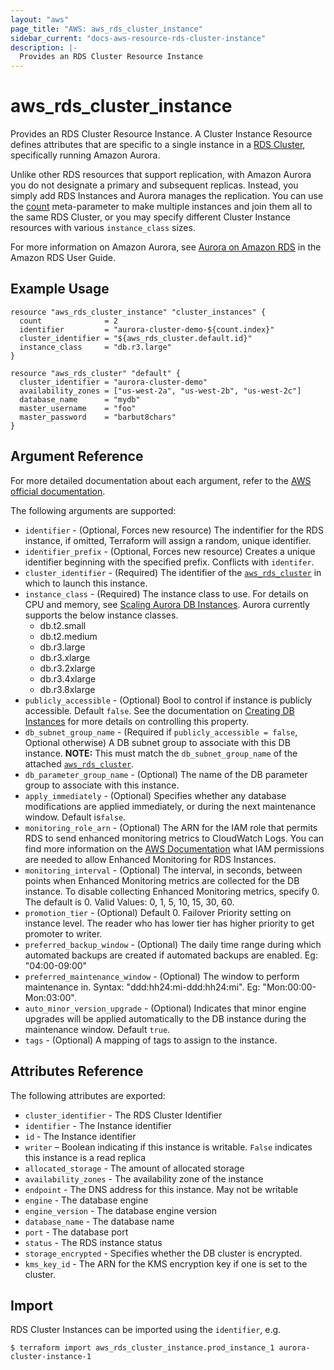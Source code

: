 ```yaml
---
layout: "aws"
page_title: "AWS: aws_rds_cluster_instance"
sidebar_current: "docs-aws-resource-rds-cluster-instance"
description: |-
  Provides an RDS Cluster Resource Instance
---
```


# aws\_rds\_cluster\_instance

Provides an RDS Cluster Resource Instance. A Cluster Instance Resource defines
attributes that are specific to a single instance in a [RDS Cluster][3],
specifically running Amazon Aurora.

Unlike other RDS resources that support replication, with Amazon Aurora you do
not designate a primary and subsequent replicas. Instead, you simply add RDS
Instances and Aurora manages the replication. You can use the [count][5]
meta-parameter to make multiple instances and join them all to the same RDS
Cluster, or you may specify different Cluster Instance resources with various
`instance_class` sizes.

For more information on Amazon Aurora, see [Aurora on Amazon RDS][2] in the Amazon RDS User Guide.

## Example Usage

```hcl
resource "aws_rds_cluster_instance" "cluster_instances" {
  count              = 2
  identifier         = "aurora-cluster-demo-${count.index}"
  cluster_identifier = "${aws_rds_cluster.default.id}"
  instance_class     = "db.r3.large"
}

resource "aws_rds_cluster" "default" {
  cluster_identifier = "aurora-cluster-demo"
  availability_zones = ["us-west-2a", "us-west-2b", "us-west-2c"]
  database_name      = "mydb"
  master_username    = "foo"
  master_password    = "barbut8chars"
}
```

## Argument Reference

For more detailed documentation about each argument, refer to
the [AWS official documentation](https://docs.aws.amazon.com/AmazonRDS/latest/CommandLineReference/CLIReference-cmd-ModifyDBInstance.html).

The following arguments are supported:

* `identifier` - (Optional, Forces new resource) The indentifier for the RDS instance, if omitted, Terraform will assign a random, unique identifier.
* `identifier_prefix` - (Optional, Forces new resource) Creates a unique identifier beginning with the specified prefix. Conflicts with `identifer`.
* `cluster_identifier` - (Required) The identifier of the [`aws_rds_cluster`](/docs/providers/aws/r/rds_cluster.html) in which to launch this instance.
* `instance_class` - (Required) The instance class to use. For details on CPU
and memory, see [Scaling Aurora DB Instances][4]. Aurora currently
  supports the below instance classes.
  - db.t2.small
  - db.t2.medium
  - db.r3.large
  - db.r3.xlarge
  - db.r3.2xlarge
  - db.r3.4xlarge
  - db.r3.8xlarge
* `publicly_accessible` - (Optional) Bool to control if instance is publicly accessible.
Default `false`. See the documentation on [Creating DB Instances][6] for more
details on controlling this property.
* `db_subnet_group_name` - (Required if `publicly_accessible = false`, Optional otherwise) A DB subnet group to associate with this DB instance. **NOTE:** This must match the `db_subnet_group_name` of the attached [`aws_rds_cluster`](/docs/providers/aws/r/rds_cluster.html).
* `db_parameter_group_name` - (Optional) The name of the DB parameter group to associate with this instance.
* `apply_immediately` - (Optional) Specifies whether any database modifications
     are applied immediately, or during the next maintenance window. Default is`false`.
* `monitoring_role_arn` - (Optional) The ARN for the IAM role that permits RDS to send
enhanced monitoring metrics to CloudWatch Logs. You can find more information on the [AWS Documentation](http://docs.aws.amazon.com/AmazonRDS/latest/UserGuide/USER_Monitoring.html)
what IAM permissions are needed to allow Enhanced Monitoring for RDS Instances.
* `monitoring_interval` - (Optional) The interval, in seconds, between points when Enhanced Monitoring metrics are collected for the DB instance. To disable collecting Enhanced Monitoring metrics, specify 0. The default is 0. Valid Values: 0, 1, 5, 10, 15, 30, 60.
* `promotion_tier` - (Optional) Default 0. Failover Priority setting on instance level. The reader who has lower tier has higher priority to get promoter to writer. 
* `preferred_backup_window` - (Optional) The daily time range during which automated backups are created if automated backups are enabled.
  Eg: "04:00-09:00"
* `preferred_maintenance_window` - (Optional) The window to perform maintenance in.
  Syntax: "ddd:hh24:mi-ddd:hh24:mi". Eg: "Mon:00:00-Mon:03:00".
* `auto_minor_version_upgrade` - (Optional) Indicates that minor engine upgrades will be applied automatically to the DB instance during the maintenance window. Default `true`.
* `tags` - (Optional) A mapping of tags to assign to the instance.

## Attributes Reference

The following attributes are exported:

* `cluster_identifier` - The RDS Cluster Identifier
* `identifier` - The Instance identifier
* `id` - The Instance identifier
* `writer` – Boolean indicating if this instance is writable. `False` indicates
this instance is a read replica
* `allocated_storage` - The amount of allocated storage
* `availability_zones` - The availability zone of the instance
* `endpoint` - The DNS address for this instance. May not be writable
* `engine` - The database engine
* `engine_version` - The database engine version
* `database_name` - The database name
* `port` - The database port
* `status` - The RDS instance status
* `storage_encrypted` - Specifies whether the DB cluster is encrypted.
* `kms_key_id` - The ARN for the KMS encryption key if one is set to the cluster.

[2]: https://docs.aws.amazon.com/AmazonRDS/latest/UserGuide/CHAP_Aurora.html
[3]: /docs/providers/aws/r/rds_cluster.html
[4]: https://docs.aws.amazon.com/AmazonRDS/latest/UserGuide/Aurora.Managing.html
[5]: /docs/configuration/resources.html#count
[6]: https://docs.aws.amazon.com/AmazonRDS/latest/APIReference/API_CreateDBInstance.html

## Import

RDS Cluster Instances can be imported using the `identifier`, e.g.

```
$ terraform import aws_rds_cluster_instance.prod_instance_1 aurora-cluster-instance-1
```
